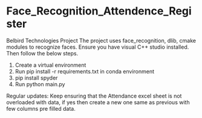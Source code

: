 # Face_Recognition_Attendence_Register
Belbird Technologies Project
The project uses face_recognition, dlib, cmake modules to recognize faces.
Ensure you have visual C++ studio installed.
Then follow the below steps.

1. Create a virtual environment 
2. Run pip install -r requirements.txt in conda environment
3. pip install spyder
4. Run python main.py

Regular updates:
Keep ensuring that the Attendance excel sheet is not overloaded with data, if yes then create a new one same as previous with few columns pre filled data.

